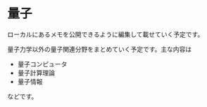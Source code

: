 # 量子

ローカルにあるメモを公開できるように編集して載せていく予定です。

量子力学以外の量子関連分野をまとめていく予定です。主な内容は

- 量子コンピュータ
- 量子計算理論
- 量子情報

などです。